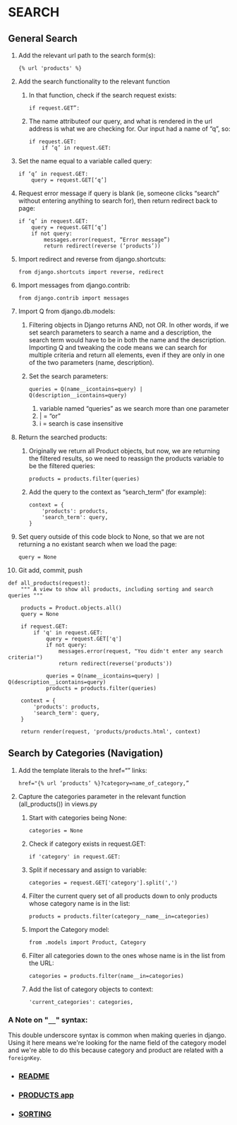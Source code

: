 # SEARCH
## General Search

1. Add the relevant url path to the search form(s): 

	`{% url 'products' %}`

2. Add the search functionality to the relevant function 
    1. In that function, check if the search request exists: 
	
		`if request.GET”:`

    2. The name attributeof our query, and what is rendered in the url address is what we are checking for. Our input had a name of “q”, so:

		```
		if request.GET:
			if ‘q’ in request.GET:
		```

3. Set the name equal to a variable called query:

	```
	if ‘q’ in request.GET:
		query = request.GET[‘q’]
	```
		


4. Request error message if query is blank (ie, someone clicks “search” without entering anything to search for), then return redirect back to page:

	```
	if ‘q’ in request.GET:
		query = request.GET[‘q’]
		if not query:
			messages.error(request, “Error message”)
			return redirect(reverse (‘products’))
	```

5. Import redirect and reverse from django.shortcuts: 

	`from django.shortcuts import reverse, redirect`

6. Import messages from django.contrib: 

	`from django.contrib import messages`

7. Import Q from django.db.models:
    1. Filtering objects in Django returns AND, not OR. In other words, if we set search parameters to search a name and a description, the search term would have to be in both the name and the description. Importing Q and tweaking the code means we can search for multiple criteria and return all elements, even if they are only in one of the two parameters (name, description).  
    2. Set the search parameters: 

		`queries = Q(name__icontains=query) | Q(description__icontains=query)`

        1. variable named “queries” as we search more than one parameter
        2. | = “or”
        3. i = search is case insensitive
8. Return the searched products:
    1. Originally we return all Product objects, but now, we are returning the filtered results, so we need to reassign the products variable to be the filtered queries: 

		`products = products.filter(queries)`

    2.  Add the query to the context as “search_term” (for example):

		```
		context = {
        	'products': products,
        	'search_term': query,
		}
		```

9. Set query outside of this code block to None, so that we are not returning a no existant search when we load the page: 

	`query = None`

10. Git add, commit, push

```
def all_products(request):
    """ A view to show all products, including sorting and search queries """

    products = Product.objects.all()
    query = None

    if request.GET:
        if 'q' in request.GET:
            query = request.GET['q']
            if not query:
                messages.error(request, "You didn't enter any search criteria!")
                return redirect(reverse('products'))

            queries = Q(name__icontains=query) | Q(description__icontains=query)
            products = products.filter(queries)

    context = {
        'products': products,
        'search_term': query,
    }

    return render(request, 'products/products.html', context)
```

## Search by Categories (Navigation)

1. Add the template literals to the href=“” links: 

	`href="{% url ‘products’ %}?category=name_of_category,”`

2. Capture the categories parameter in the relevant function (all_products()) in views.py
    1. Start with categories being None: 

		`categories = None`

    2. Check if category exists in request.GET: 

		`if 'category' in request.GET:`

    3. Split if necessary and assign to variable: 

		`categories = request.GET['category'].split(',')`

    4.  Filter the current query set of all products down to only products whose category name is in the list: 

		`products = products.filter(category__name__in=categories)`

    5. Import the Category model: 

		`from .models import Product, Category`

    6. Filter all categories down to the ones whose name is in the list from the URL: 

		`categories = products.filter(name__in=categories)`

    7. Add the list of category objects to context: 

		`'current_categories': categories,`

### A Note on "`__`" syntax:

This double underscore syntax is common when making queries in django.
Using it here means we're looking for the name field of the category model and we're able to do this because category and product are related with a `foreignKey`.

- ### [README](https://github.com/Justin-Sawyer/boutique_ado_v1/blob/master/README.md)
- ### [PRODUCTS app](https://github.com/Justin-Sawyer/boutique_ado_v1/blob/master/PRODUCTS.md)
- ### [SORTING](https://github.com/Justin-Sawyer/boutique_ado_v1/blob/master/SORTING.md)